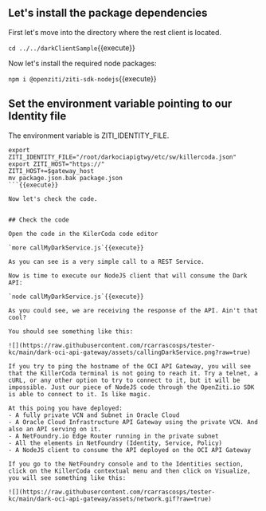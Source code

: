 ## Let's install the package dependencies

First let's move into the directory where the rest client is located.

`cd ../../darkClientSample`{{execute}}

Now let's install the required node packages:

`npm i @openziti/ziti-sdk-nodejs`{{execute}}


## Set the environment variable pointing to our Identity file

The environment variable is ZITI_IDENTITY_FILE.

```
export ZITI_IDENTITY_FILE="/root/darkociapigtwy/etc/sw/killercoda.json"
export ZITI_HOST="https://"
ZITI_HOST+=$gateway_host
mv package.json.bak package.json
```{{execute}}

Now let's check the code.


## Check the code

Open the code in the KilerCoda code editor 

`more callMyDarkService.js`{{execute}}

As you can see is a very simple call to a REST Service.

Now is time to execute our NodeJS client that will consume the Dark API:

`node callMyDarkService.js`{{execute}}

As you could see, we are receiving the response of the API. Ain't that cool?

You should see something like this:

![](https://raw.githubusercontent.com/rcarrascosps/tester-kc/main/dark-oci-api-gateway/assets/callingDarkService.png?raw=true)

If you try to ping the hostname of the OCI API Gateway, you will see that the KillerCoda terminal is not going to reach it. Try a telnet, a cURL, or any other option to try to connect to it, but it will be impossible. Just our piece of NodeJS code through the OpenZiti.io SDK is able to connect to it. Is like magic.

At this poing you have deployed:
- A fully private VCN and Subnet in Oracle Cloud
- A Oracle Cloud Infrastructure API Gateway using the private VCN. And also an API serving on it.
- A NetFoundry.io Edge Router running in the private subnet
- All the elements in NetFoundry (Identity, Service, Policy)
- A NodeJS client to consume the API deployed on the OCI API Gateway

If you go to the NetFoundry console and to the Identities section, click on the KillerCoda contextual menu and then click on Visualize, you will see something like this:

![](https://raw.githubusercontent.com/rcarrascosps/tester-kc/main/dark-oci-api-gateway/assets/network.gif?raw=true)
